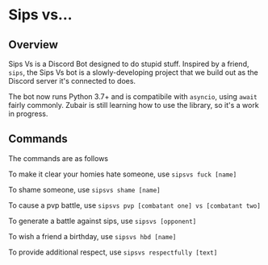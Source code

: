 # Sips vs...

## Overview
Sips Vs is a Discord Bot designed to do stupid stuff. Inspired by a friend, `sips`, the Sips Vs bot is a slowly-developing project that we build out as the Discord server it's connected to does. 

The bot now runs Python 3.7+ and is compatibile with `asyncio`, using `await` fairly commonly. Zubair is still learning how to use the library, so it's a work in progress.

## Commands
The commands are as follows

To make it clear your homies hate someone, use 
`sipsvs fuck [name]`

To shame someone, use 
`sipsvs shame [name]`

To cause a pvp battle, use 
`sipsvs pvp [combatant one] vs [combatant two]`

To generate a battle against sips, use 
`sipsvs [opponent]`

To wish a friend a birthday, use 
`sipsvs hbd [name]`

To provide additional respect, use 
`sipsvs respectfully [text]`
